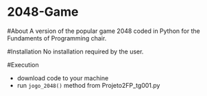 # 2048-Game

#About
A version of the popular game 2048 coded in Python for the Fundaments of Programming chair.

#Installation
No installation required by the user.

#Execution
* download code to your machine
* run `jogo_2048()` method from Projeto2FP_tg001.py 
